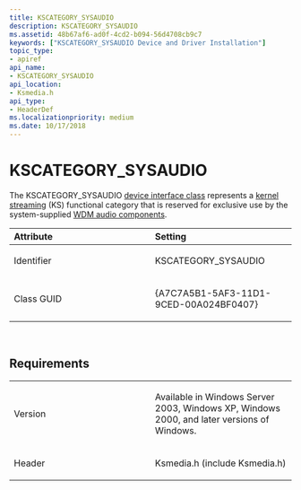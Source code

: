 ```yaml
---
title: KSCATEGORY_SYSAUDIO
description: KSCATEGORY_SYSAUDIO
ms.assetid: 48b67af6-ad0f-4cd2-b094-56d4708cb9c7
keywords: ["KSCATEGORY_SYSAUDIO Device and Driver Installation"]
topic_type:
- apiref
api_name:
- KSCATEGORY_SYSAUDIO
api_location:
- Ksmedia.h
api_type:
- HeaderDef
ms.localizationpriority: medium
ms.date: 10/17/2018
---
```


# KSCATEGORY_SYSAUDIO


The KSCATEGORY_SYSAUDIO [device interface class](https://msdn.microsoft.com/library/windows/hardware/ff541339) represents a [kernel streaming](https://msdn.microsoft.com/library/windows/hardware/ff568277) (KS) functional category that is reserved for exclusive use by the system-supplied [WDM audio components](https://msdn.microsoft.com/library/windows/hardware/ff537039).

<table>
<colgroup>
<col width="50%" />
<col width="50%" />
</colgroup>
<thead>
<tr class="header">
<th align="left">Attribute</th>
<th align="left">Setting</th>
</tr>
</thead>
<tbody>
<tr class="odd">
<td align="left"><p>Identifier</p></td>
<td align="left"><p>KSCATEGORY_SYSAUDIO</p></td>
</tr>
<tr class="even">
<td align="left"><p>Class GUID</p></td>
<td align="left"><p>{A7C7A5B1-5AF3-11D1-9CED-00A024BF0407}</p></td>
</tr>
</tbody>
</table>

 

Requirements
------------

<table>
<colgroup>
<col width="50%" />
<col width="50%" />
</colgroup>
<tbody>
<tr class="odd">
<td align="left"><p>Version</p></td>
<td align="left"><p>Available in Windows Server 2003, Windows XP, Windows 2000, and later versions of Windows.</p></td>
</tr>
<tr class="even">
<td align="left"><p>Header</p></td>
<td align="left">Ksmedia.h (include Ksmedia.h)</td>
</tr>
</tbody>
</table>

 

 





